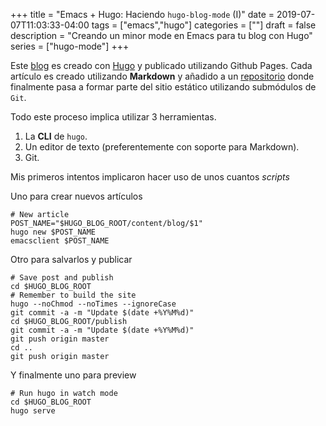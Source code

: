 +++
title = "Emacs + Hugo: Haciendo `hugo-blog-mode` (I)"
date = 2019-07-07T11:03:33-04:00
tags = ["emacs","hugo"]
categories = [""]
draft = false
description = "Creando un minor mode en Emacs para tu blog con Hugo"
series = ["hugo-mode"]
+++

Este [blog](https://yorodm.github.io) es creado con
[Hugo](https://gohugo.io) y publicado utilizando Github Pages. Cada
artículo es creado utilizando **Markdown** y añadido a un
[repositorio](https://github.com/yorodm/yorodm-site) donde finalmente
pasa a formar parte del sitio estático utilizando submódulos de `Git`.

Todo este proceso implica utilizar 3 herramientas.

1. La **CLI** de `hugo`.
2. Un editor de texto (preferentemente con soporte para Markdown).
3. Git.

Mis primeros intentos implicaron hacer uso de unos cuantos *scripts*

Uno para crear nuevos artículos

```shell
# New article
POST_NAME="$HUGO_BLOG_ROOT/content/blog/$1"
hugo new $POST_NAME
emacsclient $POST_NAME
```

Otro para salvarlos y publicar

```shell
# Save post and publish
cd $HUGO_BLOG_ROOT
# Remember to build the site
hugo --noChmod --noTimes --ignoreCase
git commit -a -m "Update $(date +%Y%M%d)"
cd $HUGO_BLOG_ROOT/publish
git commit -a -m "Update $(date +%Y%M%d)"
git push origin master
cd ..
git push origin master
```

Y finalmente uno para preview

```shell
# Run hugo in watch mode
cd $HUGO_BLOG_ROOT
hugo serve
```
